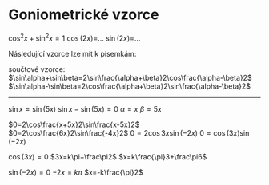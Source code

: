 # Goniometrické vzorce
$\cos^2x+\sin^2x=1$
$\cos(2x)=$…
$\sin(2x)=$…

Následující vzorce lze mít k písemkám:

součtové vzorce:
$\sin\alpha+\sin\beta=2\sin\frac{\alpha+\beta}2\cos\frac{\alpha-\beta}2$
$\sin\alpha-\sin\beta=2\cos\frac{\alpha+\beta}2\sin\frac{\alpha-\beta}2$


---

$\sin x=\sin(5x)$
$\sin x-\sin(5x)=0$
$\alpha=x$
$\beta=5x$

$0=2\cos\frac{x+5x}2\sin\frac{x-5x}2$
$0=2\cos\frac{6x}2\sin\frac{-4x}2$
$0=2\cos3x\sin(-2x)$
$0=\cos(3x)\sin(-2x)$

$\cos(3x)=0$
$3x=k\pi+\frac\pi2$
$x=k\frac{\pi}3+\frac\pi6$

$\sin(-2x)=0$
$-2x=k\pi$
$x=-k\frac{\pi}2$

